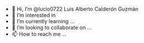 - 👋 Hi, I’m @lucio0722 Luis Alberto Calderón Guzmán
- 👀 I’m interested in  
- 🌱 I’m currently learning ...
- 💞️ I’m looking to collaborate on ...
- 📫 How to reach me ...

<!---
lucio0722/lucio0722 is a ✨ special ✨ repository because its `README.md` (this file) appears on your GitHub profile.
You can click the Preview link to take a look at your changes.
--->
